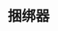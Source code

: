 ---
title: "捆绑器"
oldUrl: /runtime/manual/cli/bundler/
command: bundle
openGraphLayout: "/open_graph/cli-commands.jsx"
openGraphTitle: "deno bundle"
info: "`deno bundle` 目前是一个实验性子命令，可能会有所更改。"
---